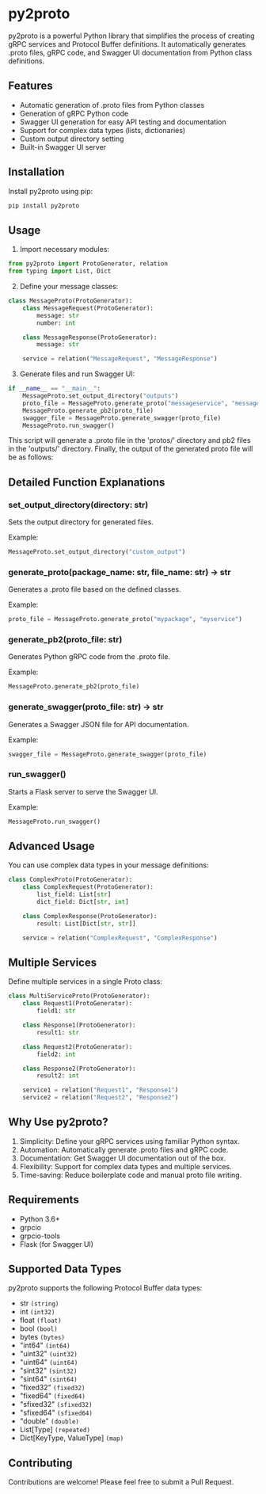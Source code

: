 # py2proto

py2proto is a powerful Python library that simplifies the process of creating gRPC services and Protocol Buffer definitions. It automatically generates .proto files, gRPC code, and Swagger UI documentation from Python class definitions.

## Features

- Automatic generation of .proto files from Python classes
- Generation of gRPC Python code
- Swagger UI generation for easy API testing and documentation
- Support for complex data types (lists, dictionaries)
- Custom output directory setting
- Built-in Swagger UI server

## Installation

Install py2proto using pip:

```bash
pip install py2proto
```

## Usage

1. Import necessary modules:

```python
from py2proto import ProtoGenerator, relation
from typing import List, Dict
```
2. Define your message classes:
```python
class MessageProto(ProtoGenerator):
    class MessageRequest(ProtoGenerator):
        message: str
        number: int

    class MessageResponse(ProtoGenerator):
        message: str

    service = relation("MessageRequest", "MessageResponse")
```
3. Generate files and run Swagger UI:
```python
if __name__ == "__main__":
    MessageProto.set_output_directory("outputs")
    proto_file = MessageProto.generate_proto("messageservice", "message_service")
    MessageProto.generate_pb2(proto_file)
    swagger_file = MessageProto.generate_swagger(proto_file)
    MessageProto.run_swagger()
```

This script will generate a .proto file in the 'protos/' directory and pb2 files in the 'outputs/' directory.
Finally, the output of the generated proto file will be as follows:

## Detailed Function Explanations

### set_output_directory(directory: str)
Sets the output directory for generated files.

Example:
```python
MessageProto.set_output_directory("custom_output")
```

### generate_proto(package_name: str, file_name: str) -> str
Generates a .proto file based on the defined classes.

Example:
```python
proto_file = MessageProto.generate_proto("mypackage", "myservice")
```

### generate_pb2(proto_file: str)
Generates Python gRPC code from the .proto file.

Example:
```python
MessageProto.generate_pb2(proto_file)
```

### generate_swagger(proto_file: str) -> str
Generates a Swagger JSON file for API documentation.

Example:
```python
swagger_file = MessageProto.generate_swagger(proto_file)
```

### run_swagger()
Starts a Flask server to serve the Swagger UI.

Example:
```python
MessageProto.run_swagger()
```

## Advanced Usage
You can use complex data types in your message definitions:
```python
class ComplexProto(ProtoGenerator):
    class ComplexRequest(ProtoGenerator):
        list_field: List[str]
        dict_field: Dict[str, int]

    class ComplexResponse(ProtoGenerator):
        result: List[Dict[str, str]]

    service = relation("ComplexRequest", "ComplexResponse")
```

## Multiple Services
Define multiple services in a single Proto class:
```python
class MultiServiceProto(ProtoGenerator):
    class Request1(ProtoGenerator):
        field1: str

    class Response1(ProtoGenerator):
        result1: str

    class Request2(ProtoGenerator):
        field2: int

    class Response2(ProtoGenerator):
        result2: int

    service1 = relation("Request1", "Response1")
    service2 = relation("Request2", "Response2")
```

## Why Use py2proto?
1. Simplicity: Define your gRPC services using familiar Python syntax.
2. Automation: Automatically generate .proto files and gRPC code.
3. Documentation: Get Swagger UI documentation out of the box.
4. Flexibility: Support for complex data types and multiple services.
5. Time-saving: Reduce boilerplate code and manual proto file writing.

## Requirements

- Python 3.6+
- grpcio
- grpcio-tools
- Flask (for Swagger UI)


## Supported Data Types

py2proto supports the following Protocol Buffer data types:

- str `(string)`
- int `(int32)`
- float `(float)`
- bool `(bool)`
- bytes `(bytes)`
- "int64" `(int64)`
- "uint32" `(uint32)`
- "uint64" `(uint64)`
- "sint32" `(sint32)`
- "sint64" `(sint64)`
- "fixed32" `(fixed32)`
- "fixed64" `(fixed64)`
- "sfixed32" `(sfixed32)`
- "sfixed64" `(sfixed64)`
- "double" `(double)`
- List[Type] `(repeated)`
- Dict[KeyType, ValueType] `(map)`


## Contributing
Contributions are welcome! Please feel free to submit a Pull Request.
